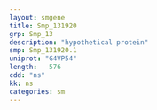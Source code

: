 ```yaml
---
layout: smgene
title: Smp_131920
grp: Smp_13
description: "hypothetical protein"
smp: Smp_131920.1
uniprot: "G4VP54"
length:   576
cdd: "ns"
kk: ns
categories: sm
---
```

